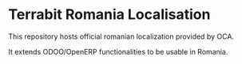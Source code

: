 
Terrabit Romania Localisation
==============================

This repository hosts official romanian localization provided by OCA.

It extends ODOO/OpenERP functionalities to be usable in Romania.



   
 
